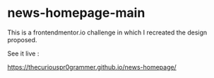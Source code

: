 # news-homepage-main


This is a frontendmentor.io challenge in which I recreated the design proposed. 

See it live :

https://thecuriouspr0grammer.github.io/news-homepage/
